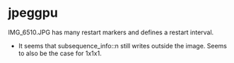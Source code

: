 # jpeggpu
IMG_6510.JPG has many restart markers and defines a restart interval.

- It seems that subsequence_info::n still writes outside the image. Seems to also be the case for 1x1x1.
